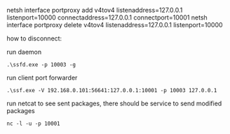 netsh interface portproxy add v4tov4 listenaddress=127.0.0.1 listenport=10000 connectaddress=127.0.0.1 connectport=10001
netsh interface portproxy delete v4tov4 listenaddress=127.0.0.1 listenport=10000


how to disconnect:

run daemon
```
.\ssfd.exe -p 10003 -g
```

run client port forwarder

```
.\ssf.exe -V 192.168.0.101:56641:127.0.0.1:10001 -p 10003 127.0.0.1
```

run netcat to see sent packages, there should be service to send modified packages
```
nc -l -u -p 10001
```
